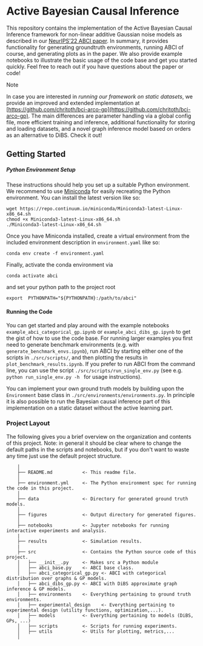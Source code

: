 # Active Bayesian Causal Inference

This repository contains the implementation of the Active Bayesian Causal Inference framework for non-linear additive Gaussian noise models as described in our  [NeurIPS'22 ABCI paper](https://arxiv.org/abs/2206.02063). In summary, it provides functionality for generating groundtruth environments, running ABCI of course, and generating plots as in the paper. We also provide example notebooks to illustrate the basic usage of the code base and get you started quickly.  Feel free to reach out if you have questions about the paper or code!

> [!NOTE]  
> In case you are interested in *running our framework on static datasets*, we provide an improved and extended implementation at [https://github.com/chritoth/bci-arco-gp](https://github.com/chritoth/bci-arco-gp). The main differences are parameter handling via a global config file, more efficient training and inference, additional functionality for storing and loading datasets, and a novel graph inference model based on orders as an alternative to DiBS. Check it out!


## Getting Started

##### Python Environment Setup

These instructions should help you set up a suitable Python environment. We recommend to use [Miniconda](https://docs.conda.io/en/latest/miniconda.html) for easily recreating the Python environment. You can install the latest version like so:

```
wget https://repo.continuum.io/miniconda/Miniconda3-latest-Linux-x86_64.sh
chmod +x Miniconda3-latest-Linux-x86_64.sh
./Miniconda3-latest-Linux-x86_64.sh
```
Once you have Miniconda installed,  create a virtual environment from the included environment description in `environment.yaml` like so:

```
conda env create -f environment.yaml
```
Finally, activate the conda environment via 
```
conda activate abci
```
and set your python path to the project root
```
export  PYTHONPATH="${PYTHONPATH}:/path/to/abci"
```

#### Running the Code

You can get started and play around with the example notebooks  `example_abci_categorical_gp.ipynb` or `example_abci_dibs_gp.ipynb` to get the gist of how to use the code base. For running larger examples you first need to generate benchmark environments (e.g. with `generate_benchmark_envs.ipynb`), run ABCI by starting either one of the scripts in `./src/scripts/`, and then plotting the results in `plot_benchmark_results.ipynb`. If you prefer to run ABCI from the command line, you can use the script `./src/scripts/run_single_env.py` (see e.g. `python run_single_env.py -h ` for usage instructions).

You can implement your own ground truth models by building upon the `Environment` base class in `./src/environments/environments.py`.  In principle it is also possible to run the Bayesian causal inference part of this implementation on a static dataset without the active learning part.

### Project Layout

The following gives you a brief overview on the organization and contents of this project. Note: in general it should be clear where to change the default paths in the scripts and notebooks, but if you don't want to waste any time just use the default project structure.

```
    │
    ├── README.md           <- This readme file.
    │
    ├── environment.yml     <- The Python environment spec for running the code in this project.
    │
    ├── data				<- Directory for generated ground truth models.
    │
    ├── figures             <- Output directory for generated figures.
    │
    ├── notebooks           <- Jupyter notebooks for running interactive experiments and analysis.
    |
    ├── results             <- Simulation results.
    |
    ├── src                 <- Contains the Python source code of this project.
    │   ├── __init__.py     <- Makes src a Python module
    │   ├── abci_base.py    <- ABCI base class.
    │   ├── abci_categorical_gp.py <- ABCI with categorical distribution over graphs & GP models.
    │   ├── abci_dibs_gp.py <- ABCI with DiBS approximate graph inference & GP models.
    │   ├── environments    <- Everything pertaining to ground truth environments.
    │   ├── experimental_design    <- Everything pertaining to experimental design (utility functions, optimization,...).
    │   ├── models          <- Everything pertaining to models (DiBS, GPs, ...)
    │   ├── scripts         <- Scripts for running experiments.
    │   ├── utils           <- Utils for plotting, metrics,...
    │
```
